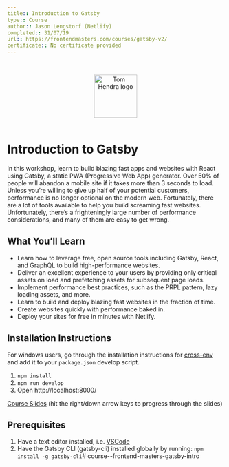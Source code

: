 ```yaml
---
title:: Introduction to Gatsby
type:: Course
author:: Jason Lengstorf (Netlify)
completed:: 31/07/19
url:: https://frontendmasters.com/courses/gatsby-v2/
certificate:: No certificate provided
---
```


&nbsp;
<div align=center>
  <img alt="Tom Hendra logo" src="https://res.cloudinary.com/tomhendra/image/upload/v1567091669/tomhendra-logo/tomhendra-logo-round-1024.png" width="100" />
</div>
&nbsp;

<h1>Introduction to Gatsby</h1>

In this workshop, learn to build blazing fast apps and websites with React using Gatsby, a static PWA (Progressive Web App) generator. Over 50% of people will abandon a mobile site if it takes more than 3 seconds to load. Unless you’re willing to give up half of your potential customers, performance is no longer optional on the modern web. Fortunately, there are a lot of tools available to help you build screaming fast websites. Unfortunately, there’s a frighteningly large number of performance considerations, and many of them are easy to get wrong.

## What You’ll Learn

- Learn how to leverage free, open source tools including Gatsby, React, and
  GraphQL to build high-performance websites.
- Deliver an excellent experience to your users by providing only critical
  assets on load and prefetching assets for subsequent page loads.
- Implement performance best practices, such as the PRPL pattern, lazy
  loading assets, and more.
- Learn to build and deploy blazing fast websites in the fraction of time.
- Create websites quickly with performance baked in.
- Deploy your sites for free in minutes with Netlify.

## Installation Instructions

For windows users, go through the installation instructions for [cross-env](https://github.com/kentcdodds/cross-env) and add it to your `package.json` develop script.

1. `npm install`
1. `npm run develop`
1. Open http://localhost:8000/

[Course Slides](https://jlengstorf.github.io/presentations/workshop-gatsby-mdx-blog/#/) (hit the right/down arrow keys to progress through the slides)

## Prerequisites

1. Have a text editor installed, i.e. [VSCode](https://code.visualstudio.com/)
2. Have the Gatsby CLI (gatsby-cli) installed globally by running:
`npm install -g gatsby-cli`# course--frontend-masters-gatsby-intro